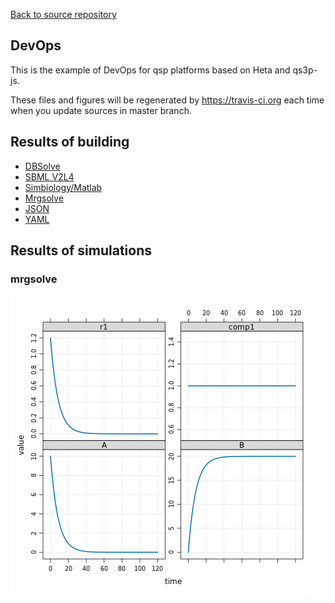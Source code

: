 [Back to source repository](https://github.com/insysbio/heta-case-mini)

## DevOps

This is the example of DevOps for qsp platforms based on Heta and qs3p-js. 

These files and figures will be regenerated by <https://travis-ci.org> each time when you update sources
in master branch.

## Results of building
- [DBSolve](./slv.slv)
- [SBML V2L4](./sbml.xml)
- [Simbiology/Matlab](./simbio.m)
- [Mrgsolve](./mrg.cpp)
- [JSON](./json.json)
- [YAML](./yaml.yml)

## Results of simulations

### mrgsolve
[![fig](./mrg.png)](./mrg.png)
